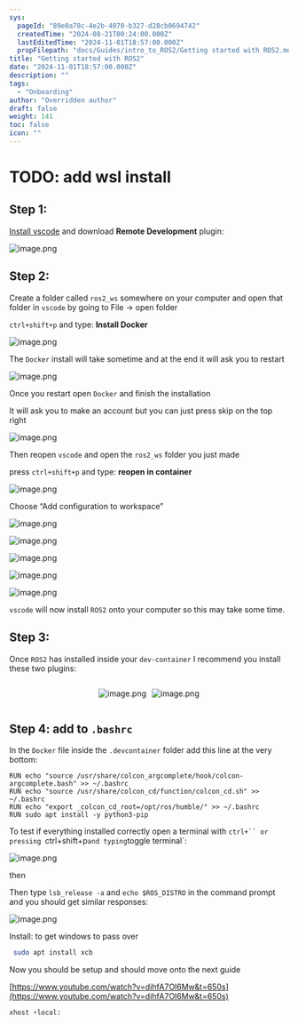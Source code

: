```yaml
---
sys:
  pageId: "89e0a78c-4e2b-4070-b327-d28cb0694742"
  createdTime: "2024-08-21T00:24:00.000Z"
  lastEditedTime: "2024-11-01T18:57:00.000Z"
  propFilepath: "docs/Guides/intro_to_ROS2/Getting started with ROS2.md"
title: "Getting started with ROS2"
date: "2024-11-01T18:57:00.000Z"
description: ""
tags:
  - "Onboarding"
author: "Overridden author"
draft: false
weight: 141
toc: false
icon: ""
---
```


# TODO: add wsl install

## Step 1:

[Install vscode](https://code.visualstudio.com/download) and download **Remote Development** plugin:

![image.png](https://prod-files-secure.s3.us-west-2.amazonaws.com/d518164a-d88e-44d1-a4ee-3adb3bd8bce0/efb52993-1881-4a40-b95e-6f020334f022/image.png?X-Amz-Algorithm=AWS4-HMAC-SHA256&X-Amz-Content-Sha256=UNSIGNED-PAYLOAD&X-Amz-Credential=ASIAZI2LB466754CT42O%2F20250316%2Fus-west-2%2Fs3%2Faws4_request&X-Amz-Date=20250316T140205Z&X-Amz-Expires=3600&X-Amz-Security-Token=IQoJb3JpZ2luX2VjENb%2F%2F%2F%2F%2F%2F%2F%2F%2F%2FwEaCXVzLXdlc3QtMiJHMEUCIQC1KCusJRkfHPVb6FfsTw7erYSWZWD%2BLbj4xw1Z6IVhXQIgbEO2rj9YVc95wAWfL3zVMUXPtffO8T3rWHs%2BGbekJDYq%2FwMILxAAGgw2Mzc0MjMxODM4MDUiDPy3NgUjk7nKQKEBHCrcA7h%2BWLKUpP5sBVXApZ%2BiTX3YlrRaKVTUaAz4eYNS6DVa8%2Bih7C54OF1UcIyL9lJrRQUWG0ERn8cqFgtCZotGIJrgzh5oHsllwk2hcn6eIZnXjnr66QnwZK149anSsYJRC2QEzKns03U5JHVfGzyWWnK58PzZEm1WAXHPf8813ADCgQMK6dYDMw37E3WlWEyJeUPIL0wYCZ0h71Ykkjn99dY6mMd%2FzSGgrmqE5FdxvcTpHfurnW1ZFExRwLNSGPHmwJRz3qhp7xEs41GLEWj3aadUvRbTEBAsmashqW60gY%2BFqX8khvq1rOLbGNNZ6iEVuxB%2Fjd4uk37YNkMFMzM8lL2Ld15uMW9waiBQoI4zlw3U2YfkEoEyJ1kCrWCHd7NRnT%2FxXUyB%2FOxpkQGOaYN5j5HKYDgS9qg7L7%2F0AO3B2v%2B%2BqbrXpuUbJU%2FMdokNJT3aQksRL%2FRiFNkd19OkysRn7xbJN6wFgovD9DnfIhhNTS74rDjJcRXlzF6WyAQzNPObZIQhI5NsUmuVIuHB9%2BPwWEvk60mfIrBWRbUfbMMCQt1NqUKXyInv3559h4tjX3%2BMg%2FOSLgWvXwRsqhJEPJN%2B%2BCPRRXOAT%2FWsfMkIFmBzNNcaOSuS0KtiQu%2BBJeCNMKuq274GOqUBkjqKVNq8Gj9cDfrvwGDlF0hIkhXi4QSuV1mNy3TR%2B%2FTA3rsUybmmmAtcW6RK4lNKNh1d0lR4TFe2WcQbs5h%2B4ebrYOsmfslt9OTvutt%2FCb%2F4XuOwpB8ljM%2FTmCQbR6%2Ft%2Bj3y8z1UQErRS73B%2BpDOuBQ%2FCqgLOYHgIcLTiuTi2zzSGMv13qI%2Bc2GoGwUrle1b3TlP0WNSzgFINUJMNC12HJD5zZBs&X-Amz-Signature=492da9ca321c7301be4803763919ec66795a88169c5759cabafec183b62c7585&X-Amz-SignedHeaders=host&x-id=GetObject)

## Step 2:

Create a folder called `ros2_ws` somewhere on your computer and open that folder in `vscode` by going to File → open folder 

`ctrl+shift+p` and type: **Install Docker**

![image.png](https://prod-files-secure.s3.us-west-2.amazonaws.com/d518164a-d88e-44d1-a4ee-3adb3bd8bce0/2269dc0e-1cd5-47ff-bceb-c04ad9b2eab0/image.png?X-Amz-Algorithm=AWS4-HMAC-SHA256&X-Amz-Content-Sha256=UNSIGNED-PAYLOAD&X-Amz-Credential=ASIAZI2LB466754CT42O%2F20250316%2Fus-west-2%2Fs3%2Faws4_request&X-Amz-Date=20250316T140205Z&X-Amz-Expires=3600&X-Amz-Security-Token=IQoJb3JpZ2luX2VjENb%2F%2F%2F%2F%2F%2F%2F%2F%2F%2FwEaCXVzLXdlc3QtMiJHMEUCIQC1KCusJRkfHPVb6FfsTw7erYSWZWD%2BLbj4xw1Z6IVhXQIgbEO2rj9YVc95wAWfL3zVMUXPtffO8T3rWHs%2BGbekJDYq%2FwMILxAAGgw2Mzc0MjMxODM4MDUiDPy3NgUjk7nKQKEBHCrcA7h%2BWLKUpP5sBVXApZ%2BiTX3YlrRaKVTUaAz4eYNS6DVa8%2Bih7C54OF1UcIyL9lJrRQUWG0ERn8cqFgtCZotGIJrgzh5oHsllwk2hcn6eIZnXjnr66QnwZK149anSsYJRC2QEzKns03U5JHVfGzyWWnK58PzZEm1WAXHPf8813ADCgQMK6dYDMw37E3WlWEyJeUPIL0wYCZ0h71Ykkjn99dY6mMd%2FzSGgrmqE5FdxvcTpHfurnW1ZFExRwLNSGPHmwJRz3qhp7xEs41GLEWj3aadUvRbTEBAsmashqW60gY%2BFqX8khvq1rOLbGNNZ6iEVuxB%2Fjd4uk37YNkMFMzM8lL2Ld15uMW9waiBQoI4zlw3U2YfkEoEyJ1kCrWCHd7NRnT%2FxXUyB%2FOxpkQGOaYN5j5HKYDgS9qg7L7%2F0AO3B2v%2B%2BqbrXpuUbJU%2FMdokNJT3aQksRL%2FRiFNkd19OkysRn7xbJN6wFgovD9DnfIhhNTS74rDjJcRXlzF6WyAQzNPObZIQhI5NsUmuVIuHB9%2BPwWEvk60mfIrBWRbUfbMMCQt1NqUKXyInv3559h4tjX3%2BMg%2FOSLgWvXwRsqhJEPJN%2B%2BCPRRXOAT%2FWsfMkIFmBzNNcaOSuS0KtiQu%2BBJeCNMKuq274GOqUBkjqKVNq8Gj9cDfrvwGDlF0hIkhXi4QSuV1mNy3TR%2B%2FTA3rsUybmmmAtcW6RK4lNKNh1d0lR4TFe2WcQbs5h%2B4ebrYOsmfslt9OTvutt%2FCb%2F4XuOwpB8ljM%2FTmCQbR6%2Ft%2Bj3y8z1UQErRS73B%2BpDOuBQ%2FCqgLOYHgIcLTiuTi2zzSGMv13qI%2Bc2GoGwUrle1b3TlP0WNSzgFINUJMNC12HJD5zZBs&X-Amz-Signature=34fb07bd3c3c3b58944cfe7f63c64f2f23432b8d4a597ba3f16abc209dcd9faf&X-Amz-SignedHeaders=host&x-id=GetObject)

The `Docker` install will take sometime and at the end it will ask you to restart

![image.png](https://prod-files-secure.s3.us-west-2.amazonaws.com/d518164a-d88e-44d1-a4ee-3adb3bd8bce0/ed233f78-be33-4b1f-b89c-9c346c0e961e/image.png?X-Amz-Algorithm=AWS4-HMAC-SHA256&X-Amz-Content-Sha256=UNSIGNED-PAYLOAD&X-Amz-Credential=ASIAZI2LB466754CT42O%2F20250316%2Fus-west-2%2Fs3%2Faws4_request&X-Amz-Date=20250316T140205Z&X-Amz-Expires=3600&X-Amz-Security-Token=IQoJb3JpZ2luX2VjENb%2F%2F%2F%2F%2F%2F%2F%2F%2F%2FwEaCXVzLXdlc3QtMiJHMEUCIQC1KCusJRkfHPVb6FfsTw7erYSWZWD%2BLbj4xw1Z6IVhXQIgbEO2rj9YVc95wAWfL3zVMUXPtffO8T3rWHs%2BGbekJDYq%2FwMILxAAGgw2Mzc0MjMxODM4MDUiDPy3NgUjk7nKQKEBHCrcA7h%2BWLKUpP5sBVXApZ%2BiTX3YlrRaKVTUaAz4eYNS6DVa8%2Bih7C54OF1UcIyL9lJrRQUWG0ERn8cqFgtCZotGIJrgzh5oHsllwk2hcn6eIZnXjnr66QnwZK149anSsYJRC2QEzKns03U5JHVfGzyWWnK58PzZEm1WAXHPf8813ADCgQMK6dYDMw37E3WlWEyJeUPIL0wYCZ0h71Ykkjn99dY6mMd%2FzSGgrmqE5FdxvcTpHfurnW1ZFExRwLNSGPHmwJRz3qhp7xEs41GLEWj3aadUvRbTEBAsmashqW60gY%2BFqX8khvq1rOLbGNNZ6iEVuxB%2Fjd4uk37YNkMFMzM8lL2Ld15uMW9waiBQoI4zlw3U2YfkEoEyJ1kCrWCHd7NRnT%2FxXUyB%2FOxpkQGOaYN5j5HKYDgS9qg7L7%2F0AO3B2v%2B%2BqbrXpuUbJU%2FMdokNJT3aQksRL%2FRiFNkd19OkysRn7xbJN6wFgovD9DnfIhhNTS74rDjJcRXlzF6WyAQzNPObZIQhI5NsUmuVIuHB9%2BPwWEvk60mfIrBWRbUfbMMCQt1NqUKXyInv3559h4tjX3%2BMg%2FOSLgWvXwRsqhJEPJN%2B%2BCPRRXOAT%2FWsfMkIFmBzNNcaOSuS0KtiQu%2BBJeCNMKuq274GOqUBkjqKVNq8Gj9cDfrvwGDlF0hIkhXi4QSuV1mNy3TR%2B%2FTA3rsUybmmmAtcW6RK4lNKNh1d0lR4TFe2WcQbs5h%2B4ebrYOsmfslt9OTvutt%2FCb%2F4XuOwpB8ljM%2FTmCQbR6%2Ft%2Bj3y8z1UQErRS73B%2BpDOuBQ%2FCqgLOYHgIcLTiuTi2zzSGMv13qI%2Bc2GoGwUrle1b3TlP0WNSzgFINUJMNC12HJD5zZBs&X-Amz-Signature=26d2e078b3462b87c5cfd3b8db88e8215f4c4a84a9a3a1fc7764300a3bac0c31&X-Amz-SignedHeaders=host&x-id=GetObject)

Once you restart open `Docker` and finish the installation

It will ask you to make an account but you can just press skip on the top right

![image.png](https://prod-files-secure.s3.us-west-2.amazonaws.com/d518164a-d88e-44d1-a4ee-3adb3bd8bce0/21010ad9-1659-4fd9-9f59-9932a09b2a3d/image.png?X-Amz-Algorithm=AWS4-HMAC-SHA256&X-Amz-Content-Sha256=UNSIGNED-PAYLOAD&X-Amz-Credential=ASIAZI2LB466754CT42O%2F20250316%2Fus-west-2%2Fs3%2Faws4_request&X-Amz-Date=20250316T140205Z&X-Amz-Expires=3600&X-Amz-Security-Token=IQoJb3JpZ2luX2VjENb%2F%2F%2F%2F%2F%2F%2F%2F%2F%2FwEaCXVzLXdlc3QtMiJHMEUCIQC1KCusJRkfHPVb6FfsTw7erYSWZWD%2BLbj4xw1Z6IVhXQIgbEO2rj9YVc95wAWfL3zVMUXPtffO8T3rWHs%2BGbekJDYq%2FwMILxAAGgw2Mzc0MjMxODM4MDUiDPy3NgUjk7nKQKEBHCrcA7h%2BWLKUpP5sBVXApZ%2BiTX3YlrRaKVTUaAz4eYNS6DVa8%2Bih7C54OF1UcIyL9lJrRQUWG0ERn8cqFgtCZotGIJrgzh5oHsllwk2hcn6eIZnXjnr66QnwZK149anSsYJRC2QEzKns03U5JHVfGzyWWnK58PzZEm1WAXHPf8813ADCgQMK6dYDMw37E3WlWEyJeUPIL0wYCZ0h71Ykkjn99dY6mMd%2FzSGgrmqE5FdxvcTpHfurnW1ZFExRwLNSGPHmwJRz3qhp7xEs41GLEWj3aadUvRbTEBAsmashqW60gY%2BFqX8khvq1rOLbGNNZ6iEVuxB%2Fjd4uk37YNkMFMzM8lL2Ld15uMW9waiBQoI4zlw3U2YfkEoEyJ1kCrWCHd7NRnT%2FxXUyB%2FOxpkQGOaYN5j5HKYDgS9qg7L7%2F0AO3B2v%2B%2BqbrXpuUbJU%2FMdokNJT3aQksRL%2FRiFNkd19OkysRn7xbJN6wFgovD9DnfIhhNTS74rDjJcRXlzF6WyAQzNPObZIQhI5NsUmuVIuHB9%2BPwWEvk60mfIrBWRbUfbMMCQt1NqUKXyInv3559h4tjX3%2BMg%2FOSLgWvXwRsqhJEPJN%2B%2BCPRRXOAT%2FWsfMkIFmBzNNcaOSuS0KtiQu%2BBJeCNMKuq274GOqUBkjqKVNq8Gj9cDfrvwGDlF0hIkhXi4QSuV1mNy3TR%2B%2FTA3rsUybmmmAtcW6RK4lNKNh1d0lR4TFe2WcQbs5h%2B4ebrYOsmfslt9OTvutt%2FCb%2F4XuOwpB8ljM%2FTmCQbR6%2Ft%2Bj3y8z1UQErRS73B%2BpDOuBQ%2FCqgLOYHgIcLTiuTi2zzSGMv13qI%2Bc2GoGwUrle1b3TlP0WNSzgFINUJMNC12HJD5zZBs&X-Amz-Signature=bcb96f18bac54699d576672d5795368a2a208d1af39156c3de70ed9cb9c9a6cd&X-Amz-SignedHeaders=host&x-id=GetObject)

Then reopen `vscode` and open the `ros2_ws` folder you just made

press `ctrl+shift+p` and type: **reopen in container**

![image.png](https://prod-files-secure.s3.us-west-2.amazonaws.com/d518164a-d88e-44d1-a4ee-3adb3bd8bce0/4e93b8c2-41ad-488c-8095-c74205196118/image.png?X-Amz-Algorithm=AWS4-HMAC-SHA256&X-Amz-Content-Sha256=UNSIGNED-PAYLOAD&X-Amz-Credential=ASIAZI2LB466754CT42O%2F20250316%2Fus-west-2%2Fs3%2Faws4_request&X-Amz-Date=20250316T140205Z&X-Amz-Expires=3600&X-Amz-Security-Token=IQoJb3JpZ2luX2VjENb%2F%2F%2F%2F%2F%2F%2F%2F%2F%2FwEaCXVzLXdlc3QtMiJHMEUCIQC1KCusJRkfHPVb6FfsTw7erYSWZWD%2BLbj4xw1Z6IVhXQIgbEO2rj9YVc95wAWfL3zVMUXPtffO8T3rWHs%2BGbekJDYq%2FwMILxAAGgw2Mzc0MjMxODM4MDUiDPy3NgUjk7nKQKEBHCrcA7h%2BWLKUpP5sBVXApZ%2BiTX3YlrRaKVTUaAz4eYNS6DVa8%2Bih7C54OF1UcIyL9lJrRQUWG0ERn8cqFgtCZotGIJrgzh5oHsllwk2hcn6eIZnXjnr66QnwZK149anSsYJRC2QEzKns03U5JHVfGzyWWnK58PzZEm1WAXHPf8813ADCgQMK6dYDMw37E3WlWEyJeUPIL0wYCZ0h71Ykkjn99dY6mMd%2FzSGgrmqE5FdxvcTpHfurnW1ZFExRwLNSGPHmwJRz3qhp7xEs41GLEWj3aadUvRbTEBAsmashqW60gY%2BFqX8khvq1rOLbGNNZ6iEVuxB%2Fjd4uk37YNkMFMzM8lL2Ld15uMW9waiBQoI4zlw3U2YfkEoEyJ1kCrWCHd7NRnT%2FxXUyB%2FOxpkQGOaYN5j5HKYDgS9qg7L7%2F0AO3B2v%2B%2BqbrXpuUbJU%2FMdokNJT3aQksRL%2FRiFNkd19OkysRn7xbJN6wFgovD9DnfIhhNTS74rDjJcRXlzF6WyAQzNPObZIQhI5NsUmuVIuHB9%2BPwWEvk60mfIrBWRbUfbMMCQt1NqUKXyInv3559h4tjX3%2BMg%2FOSLgWvXwRsqhJEPJN%2B%2BCPRRXOAT%2FWsfMkIFmBzNNcaOSuS0KtiQu%2BBJeCNMKuq274GOqUBkjqKVNq8Gj9cDfrvwGDlF0hIkhXi4QSuV1mNy3TR%2B%2FTA3rsUybmmmAtcW6RK4lNKNh1d0lR4TFe2WcQbs5h%2B4ebrYOsmfslt9OTvutt%2FCb%2F4XuOwpB8ljM%2FTmCQbR6%2Ft%2Bj3y8z1UQErRS73B%2BpDOuBQ%2FCqgLOYHgIcLTiuTi2zzSGMv13qI%2Bc2GoGwUrle1b3TlP0WNSzgFINUJMNC12HJD5zZBs&X-Amz-Signature=52fd0e252d407294df3495baa5964cb9923b8443cc2b02a13114ccbb02331916&X-Amz-SignedHeaders=host&x-id=GetObject)

Choose “Add configuration to workspace”

![image.png](https://prod-files-secure.s3.us-west-2.amazonaws.com/d518164a-d88e-44d1-a4ee-3adb3bd8bce0/9560b282-5060-4989-ba37-97e7b2c22476/image.png?X-Amz-Algorithm=AWS4-HMAC-SHA256&X-Amz-Content-Sha256=UNSIGNED-PAYLOAD&X-Amz-Credential=ASIAZI2LB466754CT42O%2F20250316%2Fus-west-2%2Fs3%2Faws4_request&X-Amz-Date=20250316T140205Z&X-Amz-Expires=3600&X-Amz-Security-Token=IQoJb3JpZ2luX2VjENb%2F%2F%2F%2F%2F%2F%2F%2F%2F%2FwEaCXVzLXdlc3QtMiJHMEUCIQC1KCusJRkfHPVb6FfsTw7erYSWZWD%2BLbj4xw1Z6IVhXQIgbEO2rj9YVc95wAWfL3zVMUXPtffO8T3rWHs%2BGbekJDYq%2FwMILxAAGgw2Mzc0MjMxODM4MDUiDPy3NgUjk7nKQKEBHCrcA7h%2BWLKUpP5sBVXApZ%2BiTX3YlrRaKVTUaAz4eYNS6DVa8%2Bih7C54OF1UcIyL9lJrRQUWG0ERn8cqFgtCZotGIJrgzh5oHsllwk2hcn6eIZnXjnr66QnwZK149anSsYJRC2QEzKns03U5JHVfGzyWWnK58PzZEm1WAXHPf8813ADCgQMK6dYDMw37E3WlWEyJeUPIL0wYCZ0h71Ykkjn99dY6mMd%2FzSGgrmqE5FdxvcTpHfurnW1ZFExRwLNSGPHmwJRz3qhp7xEs41GLEWj3aadUvRbTEBAsmashqW60gY%2BFqX8khvq1rOLbGNNZ6iEVuxB%2Fjd4uk37YNkMFMzM8lL2Ld15uMW9waiBQoI4zlw3U2YfkEoEyJ1kCrWCHd7NRnT%2FxXUyB%2FOxpkQGOaYN5j5HKYDgS9qg7L7%2F0AO3B2v%2B%2BqbrXpuUbJU%2FMdokNJT3aQksRL%2FRiFNkd19OkysRn7xbJN6wFgovD9DnfIhhNTS74rDjJcRXlzF6WyAQzNPObZIQhI5NsUmuVIuHB9%2BPwWEvk60mfIrBWRbUfbMMCQt1NqUKXyInv3559h4tjX3%2BMg%2FOSLgWvXwRsqhJEPJN%2B%2BCPRRXOAT%2FWsfMkIFmBzNNcaOSuS0KtiQu%2BBJeCNMKuq274GOqUBkjqKVNq8Gj9cDfrvwGDlF0hIkhXi4QSuV1mNy3TR%2B%2FTA3rsUybmmmAtcW6RK4lNKNh1d0lR4TFe2WcQbs5h%2B4ebrYOsmfslt9OTvutt%2FCb%2F4XuOwpB8ljM%2FTmCQbR6%2Ft%2Bj3y8z1UQErRS73B%2BpDOuBQ%2FCqgLOYHgIcLTiuTi2zzSGMv13qI%2Bc2GoGwUrle1b3TlP0WNSzgFINUJMNC12HJD5zZBs&X-Amz-Signature=db99bccf7f1f2d2cdfc096312714438000279fc42ab6443a9b21d94cd1abc1e3&X-Amz-SignedHeaders=host&x-id=GetObject)

![image.png](https://prod-files-secure.s3.us-west-2.amazonaws.com/d518164a-d88e-44d1-a4ee-3adb3bd8bce0/2ee63f81-886b-48e8-a553-dc6e5eac99e4/image.png?X-Amz-Algorithm=AWS4-HMAC-SHA256&X-Amz-Content-Sha256=UNSIGNED-PAYLOAD&X-Amz-Credential=ASIAZI2LB466754CT42O%2F20250316%2Fus-west-2%2Fs3%2Faws4_request&X-Amz-Date=20250316T140205Z&X-Amz-Expires=3600&X-Amz-Security-Token=IQoJb3JpZ2luX2VjENb%2F%2F%2F%2F%2F%2F%2F%2F%2F%2FwEaCXVzLXdlc3QtMiJHMEUCIQC1KCusJRkfHPVb6FfsTw7erYSWZWD%2BLbj4xw1Z6IVhXQIgbEO2rj9YVc95wAWfL3zVMUXPtffO8T3rWHs%2BGbekJDYq%2FwMILxAAGgw2Mzc0MjMxODM4MDUiDPy3NgUjk7nKQKEBHCrcA7h%2BWLKUpP5sBVXApZ%2BiTX3YlrRaKVTUaAz4eYNS6DVa8%2Bih7C54OF1UcIyL9lJrRQUWG0ERn8cqFgtCZotGIJrgzh5oHsllwk2hcn6eIZnXjnr66QnwZK149anSsYJRC2QEzKns03U5JHVfGzyWWnK58PzZEm1WAXHPf8813ADCgQMK6dYDMw37E3WlWEyJeUPIL0wYCZ0h71Ykkjn99dY6mMd%2FzSGgrmqE5FdxvcTpHfurnW1ZFExRwLNSGPHmwJRz3qhp7xEs41GLEWj3aadUvRbTEBAsmashqW60gY%2BFqX8khvq1rOLbGNNZ6iEVuxB%2Fjd4uk37YNkMFMzM8lL2Ld15uMW9waiBQoI4zlw3U2YfkEoEyJ1kCrWCHd7NRnT%2FxXUyB%2FOxpkQGOaYN5j5HKYDgS9qg7L7%2F0AO3B2v%2B%2BqbrXpuUbJU%2FMdokNJT3aQksRL%2FRiFNkd19OkysRn7xbJN6wFgovD9DnfIhhNTS74rDjJcRXlzF6WyAQzNPObZIQhI5NsUmuVIuHB9%2BPwWEvk60mfIrBWRbUfbMMCQt1NqUKXyInv3559h4tjX3%2BMg%2FOSLgWvXwRsqhJEPJN%2B%2BCPRRXOAT%2FWsfMkIFmBzNNcaOSuS0KtiQu%2BBJeCNMKuq274GOqUBkjqKVNq8Gj9cDfrvwGDlF0hIkhXi4QSuV1mNy3TR%2B%2FTA3rsUybmmmAtcW6RK4lNKNh1d0lR4TFe2WcQbs5h%2B4ebrYOsmfslt9OTvutt%2FCb%2F4XuOwpB8ljM%2FTmCQbR6%2Ft%2Bj3y8z1UQErRS73B%2BpDOuBQ%2FCqgLOYHgIcLTiuTi2zzSGMv13qI%2Bc2GoGwUrle1b3TlP0WNSzgFINUJMNC12HJD5zZBs&X-Amz-Signature=b9d723e59dbd1ac1d51bf4b190047d0f9d8bae1fe00c43c4a08d67a81efaea15&X-Amz-SignedHeaders=host&x-id=GetObject)

![image.png](https://prod-files-secure.s3.us-west-2.amazonaws.com/d518164a-d88e-44d1-a4ee-3adb3bd8bce0/ae1580b2-b048-407e-aed9-b584224a7a04/image.png?X-Amz-Algorithm=AWS4-HMAC-SHA256&X-Amz-Content-Sha256=UNSIGNED-PAYLOAD&X-Amz-Credential=ASIAZI2LB466754CT42O%2F20250316%2Fus-west-2%2Fs3%2Faws4_request&X-Amz-Date=20250316T140205Z&X-Amz-Expires=3600&X-Amz-Security-Token=IQoJb3JpZ2luX2VjENb%2F%2F%2F%2F%2F%2F%2F%2F%2F%2FwEaCXVzLXdlc3QtMiJHMEUCIQC1KCusJRkfHPVb6FfsTw7erYSWZWD%2BLbj4xw1Z6IVhXQIgbEO2rj9YVc95wAWfL3zVMUXPtffO8T3rWHs%2BGbekJDYq%2FwMILxAAGgw2Mzc0MjMxODM4MDUiDPy3NgUjk7nKQKEBHCrcA7h%2BWLKUpP5sBVXApZ%2BiTX3YlrRaKVTUaAz4eYNS6DVa8%2Bih7C54OF1UcIyL9lJrRQUWG0ERn8cqFgtCZotGIJrgzh5oHsllwk2hcn6eIZnXjnr66QnwZK149anSsYJRC2QEzKns03U5JHVfGzyWWnK58PzZEm1WAXHPf8813ADCgQMK6dYDMw37E3WlWEyJeUPIL0wYCZ0h71Ykkjn99dY6mMd%2FzSGgrmqE5FdxvcTpHfurnW1ZFExRwLNSGPHmwJRz3qhp7xEs41GLEWj3aadUvRbTEBAsmashqW60gY%2BFqX8khvq1rOLbGNNZ6iEVuxB%2Fjd4uk37YNkMFMzM8lL2Ld15uMW9waiBQoI4zlw3U2YfkEoEyJ1kCrWCHd7NRnT%2FxXUyB%2FOxpkQGOaYN5j5HKYDgS9qg7L7%2F0AO3B2v%2B%2BqbrXpuUbJU%2FMdokNJT3aQksRL%2FRiFNkd19OkysRn7xbJN6wFgovD9DnfIhhNTS74rDjJcRXlzF6WyAQzNPObZIQhI5NsUmuVIuHB9%2BPwWEvk60mfIrBWRbUfbMMCQt1NqUKXyInv3559h4tjX3%2BMg%2FOSLgWvXwRsqhJEPJN%2B%2BCPRRXOAT%2FWsfMkIFmBzNNcaOSuS0KtiQu%2BBJeCNMKuq274GOqUBkjqKVNq8Gj9cDfrvwGDlF0hIkhXi4QSuV1mNy3TR%2B%2FTA3rsUybmmmAtcW6RK4lNKNh1d0lR4TFe2WcQbs5h%2B4ebrYOsmfslt9OTvutt%2FCb%2F4XuOwpB8ljM%2FTmCQbR6%2Ft%2Bj3y8z1UQErRS73B%2BpDOuBQ%2FCqgLOYHgIcLTiuTi2zzSGMv13qI%2Bc2GoGwUrle1b3TlP0WNSzgFINUJMNC12HJD5zZBs&X-Amz-Signature=ab4cdf17eaf388196e57052e7bc0e98d43908579e76968b0369ae6ed048184d4&X-Amz-SignedHeaders=host&x-id=GetObject)

![image.png](https://prod-files-secure.s3.us-west-2.amazonaws.com/d518164a-d88e-44d1-a4ee-3adb3bd8bce0/53255b28-f75e-430f-b9e3-c0ac8577e42b/image.png?X-Amz-Algorithm=AWS4-HMAC-SHA256&X-Amz-Content-Sha256=UNSIGNED-PAYLOAD&X-Amz-Credential=ASIAZI2LB466754CT42O%2F20250316%2Fus-west-2%2Fs3%2Faws4_request&X-Amz-Date=20250316T140205Z&X-Amz-Expires=3600&X-Amz-Security-Token=IQoJb3JpZ2luX2VjENb%2F%2F%2F%2F%2F%2F%2F%2F%2F%2FwEaCXVzLXdlc3QtMiJHMEUCIQC1KCusJRkfHPVb6FfsTw7erYSWZWD%2BLbj4xw1Z6IVhXQIgbEO2rj9YVc95wAWfL3zVMUXPtffO8T3rWHs%2BGbekJDYq%2FwMILxAAGgw2Mzc0MjMxODM4MDUiDPy3NgUjk7nKQKEBHCrcA7h%2BWLKUpP5sBVXApZ%2BiTX3YlrRaKVTUaAz4eYNS6DVa8%2Bih7C54OF1UcIyL9lJrRQUWG0ERn8cqFgtCZotGIJrgzh5oHsllwk2hcn6eIZnXjnr66QnwZK149anSsYJRC2QEzKns03U5JHVfGzyWWnK58PzZEm1WAXHPf8813ADCgQMK6dYDMw37E3WlWEyJeUPIL0wYCZ0h71Ykkjn99dY6mMd%2FzSGgrmqE5FdxvcTpHfurnW1ZFExRwLNSGPHmwJRz3qhp7xEs41GLEWj3aadUvRbTEBAsmashqW60gY%2BFqX8khvq1rOLbGNNZ6iEVuxB%2Fjd4uk37YNkMFMzM8lL2Ld15uMW9waiBQoI4zlw3U2YfkEoEyJ1kCrWCHd7NRnT%2FxXUyB%2FOxpkQGOaYN5j5HKYDgS9qg7L7%2F0AO3B2v%2B%2BqbrXpuUbJU%2FMdokNJT3aQksRL%2FRiFNkd19OkysRn7xbJN6wFgovD9DnfIhhNTS74rDjJcRXlzF6WyAQzNPObZIQhI5NsUmuVIuHB9%2BPwWEvk60mfIrBWRbUfbMMCQt1NqUKXyInv3559h4tjX3%2BMg%2FOSLgWvXwRsqhJEPJN%2B%2BCPRRXOAT%2FWsfMkIFmBzNNcaOSuS0KtiQu%2BBJeCNMKuq274GOqUBkjqKVNq8Gj9cDfrvwGDlF0hIkhXi4QSuV1mNy3TR%2B%2FTA3rsUybmmmAtcW6RK4lNKNh1d0lR4TFe2WcQbs5h%2B4ebrYOsmfslt9OTvutt%2FCb%2F4XuOwpB8ljM%2FTmCQbR6%2Ft%2Bj3y8z1UQErRS73B%2BpDOuBQ%2FCqgLOYHgIcLTiuTi2zzSGMv13qI%2Bc2GoGwUrle1b3TlP0WNSzgFINUJMNC12HJD5zZBs&X-Amz-Signature=857eba15277e3494a3b4e3acac4e35dcfefb8c8409bdf75929d2a757e65bd8ff&X-Amz-SignedHeaders=host&x-id=GetObject)

![image.png](https://prod-files-secure.s3.us-west-2.amazonaws.com/d518164a-d88e-44d1-a4ee-3adb3bd8bce0/7c562767-5af9-4ffb-97d1-327bcdf4ee00/image.png?X-Amz-Algorithm=AWS4-HMAC-SHA256&X-Amz-Content-Sha256=UNSIGNED-PAYLOAD&X-Amz-Credential=ASIAZI2LB466754CT42O%2F20250316%2Fus-west-2%2Fs3%2Faws4_request&X-Amz-Date=20250316T140205Z&X-Amz-Expires=3600&X-Amz-Security-Token=IQoJb3JpZ2luX2VjENb%2F%2F%2F%2F%2F%2F%2F%2F%2F%2FwEaCXVzLXdlc3QtMiJHMEUCIQC1KCusJRkfHPVb6FfsTw7erYSWZWD%2BLbj4xw1Z6IVhXQIgbEO2rj9YVc95wAWfL3zVMUXPtffO8T3rWHs%2BGbekJDYq%2FwMILxAAGgw2Mzc0MjMxODM4MDUiDPy3NgUjk7nKQKEBHCrcA7h%2BWLKUpP5sBVXApZ%2BiTX3YlrRaKVTUaAz4eYNS6DVa8%2Bih7C54OF1UcIyL9lJrRQUWG0ERn8cqFgtCZotGIJrgzh5oHsllwk2hcn6eIZnXjnr66QnwZK149anSsYJRC2QEzKns03U5JHVfGzyWWnK58PzZEm1WAXHPf8813ADCgQMK6dYDMw37E3WlWEyJeUPIL0wYCZ0h71Ykkjn99dY6mMd%2FzSGgrmqE5FdxvcTpHfurnW1ZFExRwLNSGPHmwJRz3qhp7xEs41GLEWj3aadUvRbTEBAsmashqW60gY%2BFqX8khvq1rOLbGNNZ6iEVuxB%2Fjd4uk37YNkMFMzM8lL2Ld15uMW9waiBQoI4zlw3U2YfkEoEyJ1kCrWCHd7NRnT%2FxXUyB%2FOxpkQGOaYN5j5HKYDgS9qg7L7%2F0AO3B2v%2B%2BqbrXpuUbJU%2FMdokNJT3aQksRL%2FRiFNkd19OkysRn7xbJN6wFgovD9DnfIhhNTS74rDjJcRXlzF6WyAQzNPObZIQhI5NsUmuVIuHB9%2BPwWEvk60mfIrBWRbUfbMMCQt1NqUKXyInv3559h4tjX3%2BMg%2FOSLgWvXwRsqhJEPJN%2B%2BCPRRXOAT%2FWsfMkIFmBzNNcaOSuS0KtiQu%2BBJeCNMKuq274GOqUBkjqKVNq8Gj9cDfrvwGDlF0hIkhXi4QSuV1mNy3TR%2B%2FTA3rsUybmmmAtcW6RK4lNKNh1d0lR4TFe2WcQbs5h%2B4ebrYOsmfslt9OTvutt%2FCb%2F4XuOwpB8ljM%2FTmCQbR6%2Ft%2Bj3y8z1UQErRS73B%2BpDOuBQ%2FCqgLOYHgIcLTiuTi2zzSGMv13qI%2Bc2GoGwUrle1b3TlP0WNSzgFINUJMNC12HJD5zZBs&X-Amz-Signature=1a033388cbe2f906a1e0bae0bc45940f5f8076003e90e494b5875c914130b590&X-Amz-SignedHeaders=host&x-id=GetObject)

`vscode` will now install `ROS2` onto your computer so this may take some time.

## Step 3:

Once `ROS2` has installed inside your `dev-container` I recommend you install these two plugins:

<div style="display: flex;flex-direction: row; column-gap:10px; max-width: 630px;justify-content: center;">
<div>

![image.png](https://prod-files-secure.s3.us-west-2.amazonaws.com/d518164a-d88e-44d1-a4ee-3adb3bd8bce0/3fc3d550-5a54-4ba1-ba6b-faa01cdb7369/image.png?X-Amz-Algorithm=AWS4-HMAC-SHA256&X-Amz-Content-Sha256=UNSIGNED-PAYLOAD&X-Amz-Credential=ASIAZI2LB466ULZNK6EF%2F20250316%2Fus-west-2%2Fs3%2Faws4_request&X-Amz-Date=20250316T140207Z&X-Amz-Expires=3600&X-Amz-Security-Token=IQoJb3JpZ2luX2VjENP%2F%2F%2F%2F%2F%2F%2F%2F%2F%2FwEaCXVzLXdlc3QtMiJGMEQCIE5%2BN29ccP3K0kGbNU4lPF1gKlLgD5r3nhD4BuD%2Fl2RDAiB9mJ4fpNx8Jl9D%2FAQyMpXpU4gUdVJCDZC63ZuA33xgPSr%2FAwgsEAAaDDYzNzQyMzE4MzgwNSIM227fokKI4U6Mz73nKtwDIqBNvqAhUtSPDGzfpZWwIhOXxQikIn%2Byl6YlR9p8pjzeuO3QawkC8oq0Mo5XTl1Ezg72s2ITCxAIjG2uOLolkHXD18nUOfTNfWggxRjNyp1nynW9RBljxQTLLYhyFsn5dSz5iFysmDven6R%2BClQaZinT6pmmVc81i5SbwlBmYZQGnJTovzRDbtMJzRqqW%2BCCXzvR0pjO9zrFELU2GwSoJd%2B79UPZ0iAgB9%2FY8GnZNtQKQv9exVJ9lDxPJ4ZAOR%2BYKRDzipGp3gDqS2mSac9eQV99dreiN58xfpw6ZPa1OYG36w24659AbdTUvtUo%2F3BvhtYd%2B%2BGepv76XmVT%2B%2BTQ50jDE2YcuDrC9yzEdarFQ89YzLAHYoeZdMm%2FKt%2B3Y0yuZYy3A8VcMMGAyEO%2BExEYRE%2F3UkOdA6IyV7mA9jgdvYQ7q4lmtIp3OjiM2%2FvYKv3FUihBcG2HounZ2mCQEX0ssvB84zn8bN5SxySQf9gLpF4Edn2NhIVoq9iNoU6eiDZ3s2ywwgYViTtW3o9Q53o0FHyS0ieJDkHQ7C9yNzCU2RQsxPOdF7H%2BX%2Bh%2F%2FxMtRzump1kApBgBze5bKpxr0hdYxUm2y9VMbVUG1bknMxCZeaVNm02NUx5dvc%2FWuqcw09javgY6pgHCRQ57dQKLbETMsyg27revu%2B5yHFpJUW6ILTgR8S1ifT712a4ASWpqxZPuTUhkoJIJB1PyH6N8H8MavQpLSBaAQEnb1sbvuRpV3tBwQdwJU%2F7drVV6iWsjJR19U417GSPremjUx1UEPeJ5Lg80JRAr2emDtJUrEhJwa%2BnNQ1F7uDulq916rbCU9cd9amKJwH0IEsmw1zifrNHNVLIDRiSuzvRoOwNA&X-Amz-Signature=59906901e74f2eff3cab4354527e25d9557c8cc1cc4bba91c103891d39c585dc&X-Amz-SignedHeaders=host&x-id=GetObject)

</div>
<div>

![image.png](https://prod-files-secure.s3.us-west-2.amazonaws.com/d518164a-d88e-44d1-a4ee-3adb3bd8bce0/d994cc66-13c2-4093-a5a3-f84cf4601a82/image.png?X-Amz-Algorithm=AWS4-HMAC-SHA256&X-Amz-Content-Sha256=UNSIGNED-PAYLOAD&X-Amz-Credential=ASIAZI2LB466SMPPPSAA%2F20250316%2Fus-west-2%2Fs3%2Faws4_request&X-Amz-Date=20250316T140208Z&X-Amz-Expires=3600&X-Amz-Security-Token=IQoJb3JpZ2luX2VjENP%2F%2F%2F%2F%2F%2F%2F%2F%2F%2FwEaCXVzLXdlc3QtMiJGMEQCIGNDniLDMIBc%2F19wOv%2BwfA1PAebMgTxMYnLPL5b3AbQUAiB5N%2BdS7S5dA7oJuhuzUXSEXZ%2Fumajc0Xh3rNHMwXPgZCr%2FAwgsEAAaDDYzNzQyMzE4MzgwNSIMmhTCrKKFXNOx0JTJKtwDqvWuifRTnb8%2Byd5VXQa6ES7hxCdm33%2BuBQ0twpY04eD4RnnNjhJc726VCtyWieKiLg7AelgmDQ6qJ1tujAafIIexDB6%2FHogyPm3%2BUfn6owzJEiFRk%2F5fPULQctPUIucbTg2zhGVJNt%2FhOPv6GzHU6Zerbksuk51sGJMSxy4GurWWsslrxZoDBw4i9OiKSwZFe3fsiLzax%2FVkqAI%2BqXnrVcTmSiDWz0i2NnELdHVzh5grLujBm%2FKOCg%2FaZAdBVuMVRts9n9SfWivmyv0I7S5X8hwosRh1kzaxRRO8bzuw8Xgf4%2FJOQUjAwTAtybIAIs1IcjzBwdTTDp96WkRztxh5w%2BdinnJNcrVYLbA4yGLaev3azeuW2QQerp8rAE4%2BwpK3byW9iTmfMKsOlyYwcJZ0zVt6qj1TUPxPlXxcEvnqFYYnjC7zIZs1%2BQrkkbYE%2FPzB1yYh%2BPDkNWo2BQ2XsdWQyQYlzSfetc88J7HFkoiqfoNTusUmkWLgWdUHYtm4UGuIsbBZzb3LbbppgvSd%2Fmi9L6ZXed9Y1yZU9ibMiACvEjsRQAdN77IO0RmLCmdAeMToZLYQvfju%2BUqQ82k2CD0n7jwM0qsuDOclynv%2FeLF9PObejzWt2eo%2Btz3ideMwydjavgY6pgFn%2BwWueWIXOgmy269ZjCO1E8G4451QAzUgTwaFrh5ZzEhJlxrCZ2Nv017q4s7WUE11%2FzmZoaEaJAysy94U%2B9y7R%2B%2B9aGS%2BflqqjpdoViOpHmuEu8bZdEm3q%2Fnqq8plKUY%2Fj5hUbD09Md%2F3XJug6vrB6AuSOHslD%2BHIZ0YkH7nqqiGWpQ%2BScIZWGumkZ4EIkKN3Fabd5FktKLsa%2FjnorF%2BIeeNKW0hV&X-Amz-Signature=09aedd5e62a47df6abe85f8b9282593bfdc6cb65f7d5841ad5180342812ac098&X-Amz-SignedHeaders=host&x-id=GetObject)

</div>
</div>

## Step 4: add to `.bashrc`

In the `Docker` file inside the `.devcontainer` folder add this line at the very bottom: 

```docker
RUN echo "source /usr/share/colcon_argcomplete/hook/colcon-argcomplete.bash" >> ~/.bashrc
RUN echo "source /usr/share/colcon_cd/function/colcon_cd.sh" >> ~/.bashrc
RUN echo "export _colcon_cd_root=/opt/ros/humble/" >> ~/.bashrc
RUN sudo apt install -y python3-pip 
```

To test if everything installed correctly open a terminal with `ctrl+`` or pressing `ctrl+shift+p` and typing `toggle terminal`:

![image.png](https://prod-files-secure.s3.us-west-2.amazonaws.com/d518164a-d88e-44d1-a4ee-3adb3bd8bce0/6a4943d8-b04e-4c02-9a58-775f3384d1a5/image.png?X-Amz-Algorithm=AWS4-HMAC-SHA256&X-Amz-Content-Sha256=UNSIGNED-PAYLOAD&X-Amz-Credential=ASIAZI2LB466754CT42O%2F20250316%2Fus-west-2%2Fs3%2Faws4_request&X-Amz-Date=20250316T140205Z&X-Amz-Expires=3600&X-Amz-Security-Token=IQoJb3JpZ2luX2VjENb%2F%2F%2F%2F%2F%2F%2F%2F%2F%2FwEaCXVzLXdlc3QtMiJHMEUCIQC1KCusJRkfHPVb6FfsTw7erYSWZWD%2BLbj4xw1Z6IVhXQIgbEO2rj9YVc95wAWfL3zVMUXPtffO8T3rWHs%2BGbekJDYq%2FwMILxAAGgw2Mzc0MjMxODM4MDUiDPy3NgUjk7nKQKEBHCrcA7h%2BWLKUpP5sBVXApZ%2BiTX3YlrRaKVTUaAz4eYNS6DVa8%2Bih7C54OF1UcIyL9lJrRQUWG0ERn8cqFgtCZotGIJrgzh5oHsllwk2hcn6eIZnXjnr66QnwZK149anSsYJRC2QEzKns03U5JHVfGzyWWnK58PzZEm1WAXHPf8813ADCgQMK6dYDMw37E3WlWEyJeUPIL0wYCZ0h71Ykkjn99dY6mMd%2FzSGgrmqE5FdxvcTpHfurnW1ZFExRwLNSGPHmwJRz3qhp7xEs41GLEWj3aadUvRbTEBAsmashqW60gY%2BFqX8khvq1rOLbGNNZ6iEVuxB%2Fjd4uk37YNkMFMzM8lL2Ld15uMW9waiBQoI4zlw3U2YfkEoEyJ1kCrWCHd7NRnT%2FxXUyB%2FOxpkQGOaYN5j5HKYDgS9qg7L7%2F0AO3B2v%2B%2BqbrXpuUbJU%2FMdokNJT3aQksRL%2FRiFNkd19OkysRn7xbJN6wFgovD9DnfIhhNTS74rDjJcRXlzF6WyAQzNPObZIQhI5NsUmuVIuHB9%2BPwWEvk60mfIrBWRbUfbMMCQt1NqUKXyInv3559h4tjX3%2BMg%2FOSLgWvXwRsqhJEPJN%2B%2BCPRRXOAT%2FWsfMkIFmBzNNcaOSuS0KtiQu%2BBJeCNMKuq274GOqUBkjqKVNq8Gj9cDfrvwGDlF0hIkhXi4QSuV1mNy3TR%2B%2FTA3rsUybmmmAtcW6RK4lNKNh1d0lR4TFe2WcQbs5h%2B4ebrYOsmfslt9OTvutt%2FCb%2F4XuOwpB8ljM%2FTmCQbR6%2Ft%2Bj3y8z1UQErRS73B%2BpDOuBQ%2FCqgLOYHgIcLTiuTi2zzSGMv13qI%2Bc2GoGwUrle1b3TlP0WNSzgFINUJMNC12HJD5zZBs&X-Amz-Signature=064c95c4903ef044d652d7cecbbe94e517f2e02c3837a211e746c8586bdce80a&X-Amz-SignedHeaders=host&x-id=GetObject)

then 

Then type `lsb_release -a` and `echo $ROS_DISTRO` in the command prompt and you should get similar responses:

![image.png](https://prod-files-secure.s3.us-west-2.amazonaws.com/d518164a-d88e-44d1-a4ee-3adb3bd8bce0/3e635dec-a805-4e85-8b9e-d000e5b71a4e/image.png?X-Amz-Algorithm=AWS4-HMAC-SHA256&X-Amz-Content-Sha256=UNSIGNED-PAYLOAD&X-Amz-Credential=ASIAZI2LB466754CT42O%2F20250316%2Fus-west-2%2Fs3%2Faws4_request&X-Amz-Date=20250316T140205Z&X-Amz-Expires=3600&X-Amz-Security-Token=IQoJb3JpZ2luX2VjENb%2F%2F%2F%2F%2F%2F%2F%2F%2F%2FwEaCXVzLXdlc3QtMiJHMEUCIQC1KCusJRkfHPVb6FfsTw7erYSWZWD%2BLbj4xw1Z6IVhXQIgbEO2rj9YVc95wAWfL3zVMUXPtffO8T3rWHs%2BGbekJDYq%2FwMILxAAGgw2Mzc0MjMxODM4MDUiDPy3NgUjk7nKQKEBHCrcA7h%2BWLKUpP5sBVXApZ%2BiTX3YlrRaKVTUaAz4eYNS6DVa8%2Bih7C54OF1UcIyL9lJrRQUWG0ERn8cqFgtCZotGIJrgzh5oHsllwk2hcn6eIZnXjnr66QnwZK149anSsYJRC2QEzKns03U5JHVfGzyWWnK58PzZEm1WAXHPf8813ADCgQMK6dYDMw37E3WlWEyJeUPIL0wYCZ0h71Ykkjn99dY6mMd%2FzSGgrmqE5FdxvcTpHfurnW1ZFExRwLNSGPHmwJRz3qhp7xEs41GLEWj3aadUvRbTEBAsmashqW60gY%2BFqX8khvq1rOLbGNNZ6iEVuxB%2Fjd4uk37YNkMFMzM8lL2Ld15uMW9waiBQoI4zlw3U2YfkEoEyJ1kCrWCHd7NRnT%2FxXUyB%2FOxpkQGOaYN5j5HKYDgS9qg7L7%2F0AO3B2v%2B%2BqbrXpuUbJU%2FMdokNJT3aQksRL%2FRiFNkd19OkysRn7xbJN6wFgovD9DnfIhhNTS74rDjJcRXlzF6WyAQzNPObZIQhI5NsUmuVIuHB9%2BPwWEvk60mfIrBWRbUfbMMCQt1NqUKXyInv3559h4tjX3%2BMg%2FOSLgWvXwRsqhJEPJN%2B%2BCPRRXOAT%2FWsfMkIFmBzNNcaOSuS0KtiQu%2BBJeCNMKuq274GOqUBkjqKVNq8Gj9cDfrvwGDlF0hIkhXi4QSuV1mNy3TR%2B%2FTA3rsUybmmmAtcW6RK4lNKNh1d0lR4TFe2WcQbs5h%2B4ebrYOsmfslt9OTvutt%2FCb%2F4XuOwpB8ljM%2FTmCQbR6%2Ft%2Bj3y8z1UQErRS73B%2BpDOuBQ%2FCqgLOYHgIcLTiuTi2zzSGMv13qI%2Bc2GoGwUrle1b3TlP0WNSzgFINUJMNC12HJD5zZBs&X-Amz-Signature=d9fc5815fd8e0bdc5809b7880f97c50e58eb660848724ba48f5c4feeeb841ee8&X-Amz-SignedHeaders=host&x-id=GetObject)

Install:  to get windows to pass over

```bash
 sudo apt install xcb
```

Now you should be setup and should move onto the next guide 

[https://www.youtube.com/watch?v=dihfA7Ol6Mw&t=650s](https://www.youtube.com/watch?v=dihfA7Ol6Mw&t=650s)

```python
xhost +local:
```
